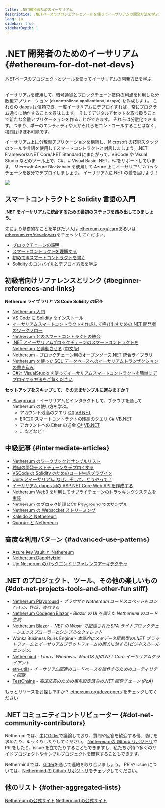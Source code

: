 ```yaml
---
title: .NET開発者ためのイーサリアム
description: .NETベースのプロジェクトとツールを使ってイーサリアムの開発方法を学ぶ
lang: ja
sidebar: true
sidebarDepth: 1
---
```


# .NET 開発者のためのイーサリアム {#ethereum-for-dot-net-devs}

<div class="featured">.NETベースのプロジェクトとツールを使ってイーサリアムの開発方法を学ぶ</div><br>

イーサリアムを使用して、暗号通貨とブロックチェーン技術の利点を利用した分散型アプリケーション (decentralized applications; dapps) を作成します。 これらの dapps は信頼でき、一度イーサリアムにデプロイすれば、常にプログラム通りに動作することを意味します。 そしてデジタルアセットを取り扱うことで新たな金融アプリケーションを作ることができます。 それらは分散化できます。つまり、単一のエンティティや人がそれらをコントロールすることはなく、検閲はほぼ不可能です。

イーサリアム上に分散型アプリケーションを構築し、Microsoft の技術スタックのツールや言語を使用してスマートコントラクトと対話しましょう。.NET Framework/.NET Core/.NET Standard にまたがって、VSCode や Visual Studio などのツール上で、C#、# Visual Basic .NET、F#をサポートしています。 Microsoft Azure Blockchain を使用して Azure 上にイーサリアムブロックチェーンを数分でデプロイしましょう。 イーサリアムに.NET の愛を届けよう！

<img src="https://raw.githubusercontent.com/Nethereum/Nethereum/master/logos/logo192x192t.png" />

## スマートコントラクトと Solidity 言語の入門

**.NET をイーサリアムに統合するための最初のステップを踏み出してみましょう。**

先により基礎的なことを学びたい人は [ethereum.org/learn](/learn/)あるいは[ethereum.org/developers](/developers/)をチェックしてください。

- [ブロックチェーンの説明](https://kauri.io/article/d55684513211466da7f8cc03987607d5/blockchain-explained)
- [スマートコントラクトを理解する](https://kauri.io/article/e4f66c6079e74a4a9b532148d3158188/ethereum-101-part-5-the-smart-contract)
- [初めてのスマートコントラクトを書く](https://kauri.io/article/124b7db1d0cf4f47b414f8b13c9d66e2/remix-ide-your-first-smart-contract)
- [Solidity のコンパイルとデプロイ方法を学ぶ](https://kauri.io/article/973c5f54c4434bb1b0160cff8c695369/understanding-smart-contract-compilation-and-deployment)

## 初級者向けリファレンスとリンク {#beginner-references-and-links}

**Netherum ライブラリと VS Code Solidity の紹介**

- [Nethereum 入門](https://docs.nethereum.com/en/latest/getting-started/)
- [VS Code に Solidity をインストール](https://marketplace.visualstudio.com/items?itemName=JuanBlanco.solidity)
- [イーサリアムスマートコントラクトを作成して呼び出すための.NET 開発者のワークフロー](https://medium.com/coinmonks/a-net-developers-workflow-for-creating-and-calling-ethereum-smart-contracts-44714f191db2)
- [Nethereum とのスマートコントラクトの統合](https://kauri.io/article/b54334b0695342c1bbe161c4c4467b50/smart-contracts-integration-with-nethereum)
- [.NET とイーサリアムブロックチェーンのスマートコントラクトを Nethereum と連動させる](https://medium.com/my-blockchain-development-daily-journey/interfacing-net-and-ethereum-blockchain-smart-contracts-with-nethereum-2fa3729ac933) ([中文版](https://medium.com/my-blockchain-development-daily-journey/%E4%BD%BF%E7%94%A8nethereum%E9%80%A3%E6%8E%A5-net%E5%92%8C%E4%BB%A5%E5%A4%AA%E7%B6%B2%E5%8D%80%E5%A1%8A%E9%8F%88%E6%99%BA%E8%83%BD%E5%90%88%E7%B4%84-4a96d35ad1e1))
- [Nethereum - ブロックチェーン用のオープンソース.NET 統合ライブラリ](https://kauri.io/article/d15dfd4903f149cdb84b3ce666103b52/v1/nethereum-an-open-source-.net-integration-library-for-blockchain)
- [Nethereum を使った SQL データベースへのイーサリアムトランザクションの書き込み](https://medium.com/coinmonks/writing-ethereum-transactions-to-sql-database-using-nethereum-fd94e0e4fa36)
- [C#と VisualStudio を使ってイーサリアムスマートコントラクトを簡単にデプロイする方法をご覧ください](https://koukia.ca/deploy-ethereum-smart-contracts-using-c-and-visualstudio-5be188ae928c) <br>

**セットアップをスキップして、そのままサンプルに進みますか？**

- [Playground](http://playground.nethereum.com/) - イーサリアムとインタラクトして、ブラウザを通して Nethereum の使い方を学ぶ。
  - アカウント残高のクエリ [C#](http://playground.nethereum.com/csharp/id/1001) [VB.NET](http://playground.nethereum.com/vb/id/2001)
  - ERC20 スマートコントラクトの残高のクエリ [C#](http://playground.nethereum.com/csharp/id/1005) [VB.NET](http://playground.nethereum.com/vb/id/2004)
  - アカウントへの Ether の送金 [C#](http://playground.nethereum.com/csharp/id/1003) [VB.NET](http://playground.nethereum.com/vb/id/2003)
  - ... などなど！

## 中級記事 {#intermediate-articles}

- [Nethereum のワークブックとサンプルリスト](http://docs.nethereum.com/en/latest/Nethereum.Workbooks/docs/)
- [独自の開発テストチェーンをデプロイする](https://github.com/Nethereum/Testchains)
- [VSCode の Solidity のためのコード生成プラグイン](https://docs.nethereum.com/en/latest/nethereum-codegen-vscodesolidity/)
- [Unity とイーサリアム: なぜ、そして、どうやって？](https://www.raywenderlich.com/5509-unity-and-ethereum-why-and-how)
- [イーサリアム dapps 用の ASP.NET Core Web API を作成する](https://tech-mint.com/create-asp-net-core-web-api-for-ethereum-dapps/)
- [Nethereum Web3 を利用してサプライチェーンのトラッキングシステムを実装](http://blog.pomiager.com/post/using-nethereum-web3-to-implement-a-supply-chain-traking-system4)
- [Nethereum のブロック処理](https://nethereum.readthedocs.io/en/latest/nethereum-block-processing-detail/)と[C# Playground でのサンプル](http://playground.nethereum.com/csharp/id/1025)
- [Nethereum の Websocket ストリーミング](https://nethereum.readthedocs.io/en/latest/nethereum-subscriptions-streaming/)
- [Kaleido と Nethereum](https://kaleido.io/kaleido-and-nethereum/)
- [Quorum と Nethereum](https://github.com/Nethereum/Nethereum/blob/master/src/Nethereum.Quorum/README.md)

## 高度な利用パターン {#advanced-use-patterns}

- [Azure Key Vault と Nethereum](https://github.com/Azure-Samples/bc-community-samples/tree/master/akv-nethereum)
- [Nethereum.DappHybrid](https://github.com/Nethereum/Nethereum.DappHybrid)
- [Ujo Netherum のバックエンドリファレンスアーキテクチャ](https://docs.nethereum.com/en/latest/nethereum-ujo-backend-sample/)

## .NET のプロジェクト、ツール、その他の楽しいもの{#dot-net-projects-tools-and-other-fun stiff}

- [Nethereum Playground](http://playground.nethereum.com/) - _ブラウザで Nethereum コードスニペットをコンパイル、作成、実行する_
- [Nethereum Codegen Blazor](https://github.com/Nethereum/Nethereum.CodeGen.Blazor) - _Blazor の UI を備えた Nethereum のコード生成_
- [Nethereum Blazor](https://github.com/Nethereum/NethereumBlazor) - _.NET の Wasm で記述された SPA ライトブロックチェーンエクスプローラーとシンプルなウォレット_
- [Wonka Business Rules Engine](https://docs.nethereum.com/en/latest/wonka/) - _本質的にメタデータ駆動型の(.NET プラットフォームとイーサリアムプラットフォームの両方に対する)ビジネスルールエンジン。_
- [Nethermind](https://github.com/NethermindEth/nethermind) - _Linux、Windows、MacOS 用の.NET Core イーサリアムクライアント_
- [eth-utils](https://github.com/ethereum/eth-utils/) - _イーサリアム関連のコードベースを操作するためのユーティリティ関数_
- [TestChains](https://github.com/Nethereum/TestChains) - _高速応答のための事前設定済みの.NET 開発チェーン (PoA)_

もっとリソースをお探しですか？ [ethereum.org/developers](/developers/) をチェックしてください

## .NET コミュニティコントリビューター {#dot-net-community-contributors}

Netherum では、主に[Gitter](https://gitter.im/Nethereum/Nethereum)で議論しており、質問や回答を歓迎する他、助けを求めたり、ゆっくりしたりしてください。 [Nethereum の Github リポジトリ](https://github.com/Nethereum)で PR をしたり、issue を立てたりすることもできますし、私たちが持つ多くのサイドプロジェクトやサンプルプロジェクトを閲覧することもできます。

Nethermind では、[Gitter](https://gitter.im/nethermindeth/nethermind)を通じて連絡を取り合いましょう。 PR や issue については、[Nethermind の Github リポジトリ](https://github.com/NethermindEth/nethermind)をチェックしてください。

## 他のリスト {#other-aggregated-lists}

[Nethereum の公式サイト](https://nethereum.com/) [Nethermind の公式サイト](https://nethermind.io/)
